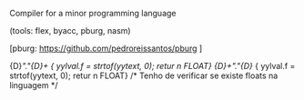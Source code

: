 
  Compiler for a minor programming language

  (tools: flex, byacc, pburg, nasm)

  [pburg: https://github.com/pedroreissantos/pburg ]

{D}*"."{D}+             { yylval.f = strtof(yytext, 0); retur    n FLOAT}
{D}+"."{D}*             { yylval.f = strtof(yytext, 0); retur    n FLOAT} /* Tenho de verificar se existe floats na linguagem */



